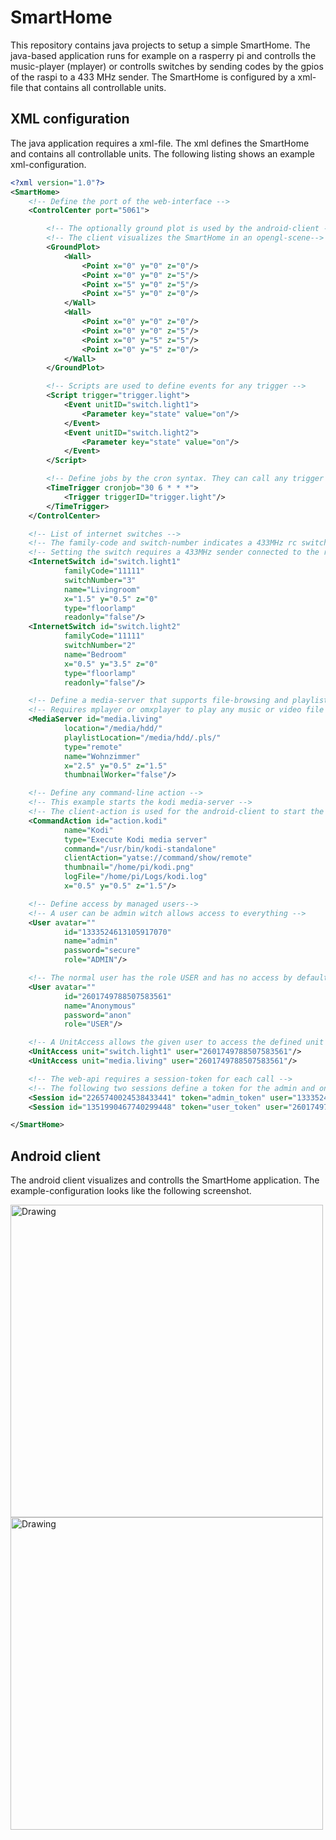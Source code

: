 SmartHome
=======================

This repository contains java projects to setup a simple SmartHome. 
The java-based application runs for example on a rasperry pi and controlls the music-player (mplayer) or controlls switches by sending codes by the gpios of the raspi to a 433 MHz sender.
The SmartHome is configured by a xml-file that contains all controllable units.

## XML configuration
The java application requires a xml-file. The xml defines the SmartHome and contains all controllable units. The following listing shows an example xml-configuration.

```xml
<?xml version="1.0"?>
<SmartHome>
	<!-- Define the port of the web-interface -->
	<ControlCenter port="5061">

		<!-- The optionally ground plot is used by the android-client -->
		<!-- The client visualizes the SmartHome in an opengl-scene-->
		<GroundPlot>
			<Wall>
				<Point x="0" y="0" z="0"/>
				<Point x="0" y="0" z="5"/>
				<Point x="5" y="0" z="5"/>
				<Point x="5" y="0" z="0"/>
			</Wall>
			<Wall>
				<Point x="0" y="0" z="0"/>
				<Point x="0" y="0" z="5"/>
				<Point x="0" y="5" z="5"/>
				<Point x="0" y="5" z="0"/>
			</Wall>
		</GroundPlot>

		<!-- Scripts are used to define events for any trigger -->
		<Script trigger="trigger.light">
			<Event unitID="switch.light1">
				<Parameter key="state" value="on"/>
			</Event>
			<Event unitID="switch.light2">
				<Parameter key="state" value="on"/>
			</Event>
		</Script>

		<!-- Define jobs by the cron syntax. They can call any trigger -->
		<TimeTrigger cronjob="30 6 * * *">
			<Trigger triggerID="trigger.light"/>
		</TimeTrigger>
	</ControlCenter>

	<!-- List of internet switches -->
	<!-- The family-code and switch-number indicates a 433MHz rc switch -->
	<!-- Setting the switch requires a 433MHz sender connected to the raspi gpios -->
	<InternetSwitch id="switch.light1"
			familyCode="11111"
			switchNumber="3"  
			name="Livingroom" 
			x="1.5" y="0.5" z="0" 
			type="floorlamp"
			readonly="false"/>
	<InternetSwitch id="switch.light2"
			familyCode="11111" 
			switchNumber="2"  
			name="Bedroom" 
			x="0.5" y="3.5" z="0" 
			type="floorlamp"
			readonly="false"/>

	<!-- Define a media-server that supports file-browsing and playlists -->
	<!-- Requires mplayer or omxplayer to play any music or video file -->
	<MediaServer id="media.living"
			location="/media/hdd/" 
			playlistLocation="/media/hdd/.pls/" 
			type="remote" 
			name="Wohnzimmer" 
			x="2.5" y="0.5" z="1.5" 
			thumbnailWorker="false"/>

	<!-- Define any command-line action -->
	<!-- This example starts the kodi media-server -->
	<!-- The client-action is used for the android-client to start the kodi remote control -->
	<CommandAction id="action.kodi"
			name="Kodi"
			type="Execute Kodi media server"
			command="/usr/bin/kodi-standalone"
			clientAction="yatse://command/show/remote"
			thumbnail="/home/pi/kodi.png"
			logFile="/home/pi/Logs/kodi.log"
			x="0.5" y="0.5" z="1.5"/>

	<!-- Define access by managed users-->
	<!-- A user can be admin witch allows access to everything -->
	<User avatar="" 
			id="1333524613105917070" 
			name="admin" 
			password="secure" 
			role="ADMIN"/>

	<!-- The normal user has the role USER and has no access by default -->
	<User avatar="" 
			id="2601749788507583561" 
			name="Anonymous" 
			password="anon" 
			role="USER"/>

	<!-- A UnitAccess allows the given user to access the defined unit -->
	<UnitAccess unit="switch.light1" user="2601749788507583561"/>
	<UnitAccess unit="media.living" user="2601749788507583561"/>

	<!-- The web-api requires a session-token for each call -->
	<!-- The following two sessions define a token for the admin and one for the user -->
	<Session id="2265740024538433441" token="admin_token" user="1333524613105917070"/>
	<Session id="1351990467740299448" token="user_token" user="2601749788507583561"/>

</SmartHome>
```

## Android client

The android client visualizes and controlls the SmartHome application. The example-configuration looks like the following screenshot.

<img src="de.neo.smarthome.mobile/demo.png" alt="Drawing" style="width: 500px;"/>
<img src="de.neo.smarthome.mobile/demo2.png" alt="Drawing" style="width: 500px;"/>
